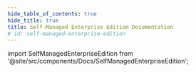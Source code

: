 ```yaml
---
hide_table_of_contents: true
hide_title: true
title: Self-Managed Enterprise Edition Documentation
# id: self-managed-enterprise-edition
---
```


<!-- # Self-Managed Enterprise Edition -->

<!-- Custom component -->

import SelfManagedEnterpriseEdition from '@site/src/components/Docs/SelfManagedEnterpriseEdition';

<SelfManagedEnterpriseEdition />